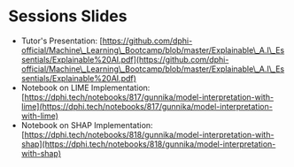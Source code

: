 # Sessions Slides

* Tutor's Presentation: [https://github.com/dphi-official/Machine\_Learning\_Bootcamp/blob/master/Explainable\_A.I\_Essentials/Explainable%20AI.pdf](https://github.com/dphi-official/Machine\_Learning\_Bootcamp/blob/master/Explainable\_A.I\_Essentials/Explainable%20AI.pdf)
* Notebook on LIME Implementation: [https://dphi.tech/notebooks/817/gunnika/model-interpretation-with-lime](https://dphi.tech/notebooks/817/gunnika/model-interpretation-with-lime)
* Notebook on SHAP Implementation: [https://dphi.tech/notebooks/818/gunnika/model-interpretation-with-shap](https://dphi.tech/notebooks/818/gunnika/model-interpretation-with-shap)
